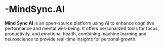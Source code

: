 # -MindSync.AI
**Mind Sync AI** is an open-source platform using AI to enhance cognitive performance and mental well-being. It offers personalized tools for focus, productivity, and emotional health, combining machine learning and neuroscience to provide real-time insights for personal growth.
